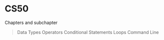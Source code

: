 # CS50

Chapters and subchapter

> Data Types
> Operators
> Conditional Statements
> Loops
> Command Line
